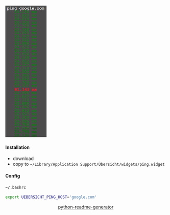 <!--
https://pypi.org/project/readme-generator/
https://pypi.org/project/python-readme-generator/
-->

![](screenshot.png)

#### Installation
+   download
+   copy to `~/Library/Application Support/Übersicht/widgets/ping.widget`

#### Config
`~/.bashrc`
```bash
export UEBERSICHT_PING_HOST='google.com'
```

<p align="center">
    <a href="https://pypi.org/project/python-readme-generator/">python-readme-generator</a>
</p>